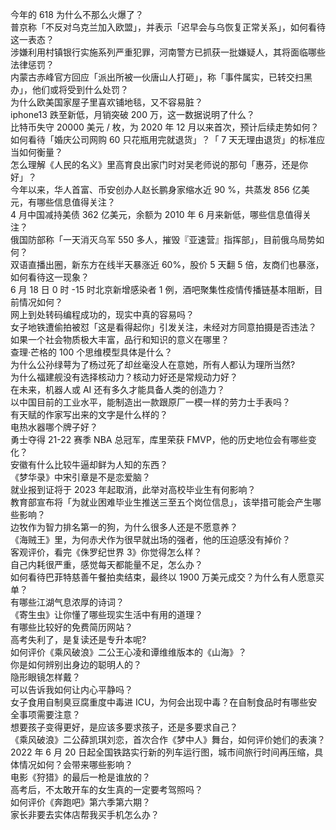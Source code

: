 今年的 618 为什么不那么火爆了？  
普京称「不反对乌克兰加入欧盟」，并表示「迟早会与乌恢复正常关系」，如何看待这一表态？  
涉嫌利用村镇银行实施系列严重犯罪，河南警方已抓获一批嫌疑人，其将面临哪些法律惩罚？  
内蒙古赤峰官方回应「派出所被一伙唐山人打砸」，称「事件属实，已转交扫黑办」，他们或将受到什么处罚？  
为什么欧美国家屋子里喜欢铺地毯，又不容易脏？  
iphone13 跌至新低，月销突破 200  万，这一数据说明了什么？  
比特币失守 20000 美元 / 枚，为 2020 年 12 月以来首次，预计后续走势如何？  
如何看待「婚庆公司网购 60 只花瓶用完就退货」？「 7 天无理由退货」的标准应当如何衡量？  
怎么理解《人民的名义》里高育良出家门时对吴老师说的那句「惠芬，还是你好」？  
今年以来，华人首富、币安创办人赵长鹏身家缩水近 90 %，共蒸发 856 亿美元，有哪些信息值得关注？  
4 月中国减持美债 362 亿美元，余额为 2010 年 6 月来新低，哪些信息值得关注？  
俄国防部称「一天消灭乌军 550 多人，摧毁『亚速营』指挥部」，目前俄乌局势如何？  
双语直播出圈，新东方在线半天暴涨近 60%，股价 5 天翻 5 倍，友商们也暴涨，如何看待这一现象？  
6 月 18 日 0 时 -15 时北京新增感染者 1 例，酒吧聚集性疫情传播链基本阻断，目前情况如何？  
网上到处转码编程成功的，现实中真的容易吗？  
女子地铁遭偷拍被怼「这是看得起你」引发关注，未经对方同意拍摄是否违法？  
如果一个社会物质极大丰富，品行和知识的意义在哪里？  
查理·芒格的 100 个思维模型具体是什么？  
为什么公孙绿萼为了杨过死了却丝毫没人在意她，所有人都认为理所当然?  
为什么福建舰没有选择核动力？核动力好还是常规动力好？  
在未来，机器人或 AI 还有多久才能具备人类的创造力？  
以中国目前的工业水平，能制造出一款跟原厂一模一样的劳力士手表吗？  
有天赋的作家写出来的文字是什么样的？  
电热水器哪个牌子好？  
勇士夺得 21-22 赛季 NBA 总冠军，库里荣获 FMVP，他的历史地位会有哪些变化？  
安徽有什么比较牛逼却鲜为人知的东西？  
《梦华录》中宋引章是不是恋爱脑？  
就业报到证将于 2023 年起取消，此举对高校毕业生有何影响？  
教育部宣布将「为就业困难毕业生推送三至五个岗位信息」，该举措可能会产生哪些影响？  
边牧作为智力排名第一的狗，为什么很多人还是不愿意养？  
《海贼王》里，为何赤犬作为很早就出场的强者，他的压迫感没有掉价？  
客观评价，看完《侏罗纪世界 3》你觉得怎么样？  
自己内耗很严重，感觉每天都能量不足，怎么办？  
如何看待巴菲特慈善午餐拍卖结束，最终以 1900 万美元成交？为什么有人愿意买单？  
有哪些江湖气息浓厚的诗词？  
《寄生虫》让你懂了哪些现实生活中有用的道理？  
有哪些比较好的免费简历网站？  
高考失利了，是复读还是专升本呢?  
如何评价《乘风破浪》二公王心凌和谭维维版本的《山海》？  
你是如何辨别出身边的聪明人的？  
隐形眼镜怎样戴？  
可以告诉我如何让内心平静吗？  
女子食用自制臭豆腐重度中毒进 ICU，为何会出现中毒？在自制食品时有哪些安全事项需要注意？  
想要孩子变得更好，是应该多要求孩子，还是多要求自己？  
《乘风破浪》二公薛凯琪刘恋，首次合作《梦中人》舞台，如何评价她们的表演？  
2022 年 6 月 20 日起全国铁路实行新的列车运行图，城市间旅行时间再压缩，具体情况如何？会带来哪些影响？  
电影《狩猎》的最后一枪是谁放的？  
高考后，不太敢开车的女生真的一定要考驾照吗？  
如何评价《奔跑吧》第六季第六期？  
家长非要去实体店帮我买手机怎么办？  
